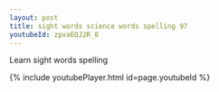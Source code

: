 ```yaml
---
layout: post
title: sight words science words spelling 97
youtubeId: zpvaEQJ2R_8
---
```

 
 
Learn sight words spelling
 
 
 
 
{% include youtubePlayer.html id=page.youtubeId %}
 
 
